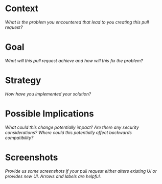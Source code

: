 # Context
_What is the problem you encountered that lead to you creating this pull request?_

# Goal
_What will this pull request achieve and how will this fix the problem?_

# Strategy
_How have you implemented your solution?_

# Possible Implications
_What could this change potentially impact? Are there any security considerations? Where could this potentially affect backwards compatibility?_

# Screenshots
_Provide us some screenshots if your pull request either alters existing UI or provides new UI. Arrows and labels are helpful._
